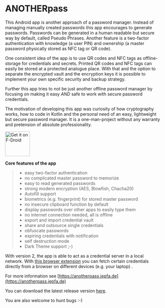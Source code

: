 # ANOTHERpass

This Android app is another approach of a password manager. Instead of managing manually created passwords this app encourages to generate passwords. Passwords can be generated in a human readable but secure way by default, called Pseudo Phrases. Another feature is a two-factor authentication with knowledge (a user PIN) and ownership (a master password physically stored as NFC tag or QR code). 

One consistent idea of the app is to use QR codes and NFC tags as offline-storage for credentials and secrets. Printed QR codes and NFC tags can easily be stored at a protected analogue place. With that and the option to separate the encrypted vault and the encryption keys it is possible to implement your own specific security and backup strategy.

Further this app tries to not be just another offline password manager by focusing on making it easy *AND* safe to work with secure password credentials.

The motivation of developing this app was curiosity of how cryptography works, how to code in Kotlin and the personal need of an easy, lightweight but secure password manager. It is a one-man-project without any warranty and pretension of absolute professionality.

[<img src="https://fdroid.gitlab.io/artwork/badge/get-it-on.png"
     alt="Get it on F-Droid"
     height="80">](https://f-droid.org/packages/de.jepfa.yapm/)

**Core features of the app**

>* easy two-factor authentication
>* no complicated master password to memorize
>* easy to read generated passwords
>* strong modern encryption (AES, Blowfish, Chacha20)
>* Autofill support
>* biometrics (e.g. fingerprint) for stored master password
>* no insecure clipboard function by default
>* display passwords over other apps to easily type them
>* no internet connection needed, all is offline
>* export and import credential vault
>* share and outsource single credentials
>* obfuscate passwords
>* expiring credentials with notification
>* self destruction mode
>* Dark Theme support ;-)


With version 2, the app is able to act as a credential server in a local network. With [this browser extension](https://github.com/jenspfahl/anotherpass-webext) you can fetch certain credentials directly from a browser on different devices (e.g. your laptop) .

For more information see [https://anotherpass.jepfa.de](https://anotherpass.jepfa.de)

You can download the latest release version [here](https://anotherpass.jepfa.de/download/).

You are also welcome to hunt bugs :-)
